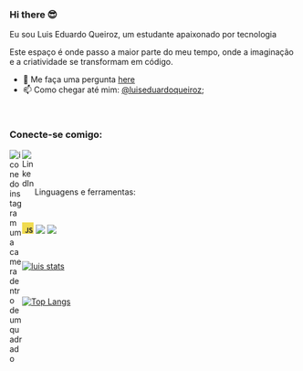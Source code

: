 
### Hi there 😎

Eu sou Luis Eduardo Queiroz, um estudante apaixonado por tecnologia   

Este espaço é onde passo a maior parte do meu tempo, onde a imaginação e a criatividade se transformam em código.

- 💬 Me faça uma pergunta [here](https://www.linkedin.com/in/luis-eduardo-marroquim-78671520a/)
- 📫 Como chegar até mim: [@luiseduardoqueiroz](https://www.instagram.com/luiseduardoqueiroz/);


<br />

### Conecte-se comigo:

<p>
<a href="https://www.instagram.com/luiseduardoqueiroz"/>
<img align="left" alt="icone do instagram uma camera dentro de um quadrado" width="22px" src="https://cdn.jsdelivr.net/npm/simple-icons@v3/icons/instagram.svg" />
</a>
<a href="https://www.linkedin.com/in/luis-eduardo-marroquim-78671520a/">
<img align="left" alt="LinkedIn" width="22px" src="https://cdn.jsdelivr.net/npm/simple-icons@v3/icons/linkedin.svg" />
</a>
</p>
<br />
<br />


<p align="left">
 <br />
 Linguagens e ferramentas:
 </p>
<br />

<code><img height="20" src="https://raw.githubusercontent.com/github/explore/80688e429a7d4ef2fca1e82350fe8e3517d3494d/topics/javascript/javascript.png"></code>
<code><img height="20" src="https://img.shields.io/badge/HTML5-E34F26?style=for-the-badge&logo=html5&logoColor=white"></code>
<code><img height="20" src="https://img.shields.io/badge/CSS3-1572B6?style=for-the-badge&logo=css3&logoColor=white"></code>

<br />

[![luis stats](https://github-readme-stats.vercel.app/api?username=luiseduardoqueiroz)](https://github.com/anuraghazra/github-readme-stats)

<br />

[![Top Langs](https://github-readme-stats.vercel.app/api/top-langs/?username=luiseduardoqueiroz)](https://github.com/anuraghazra/github-readme-stats)

